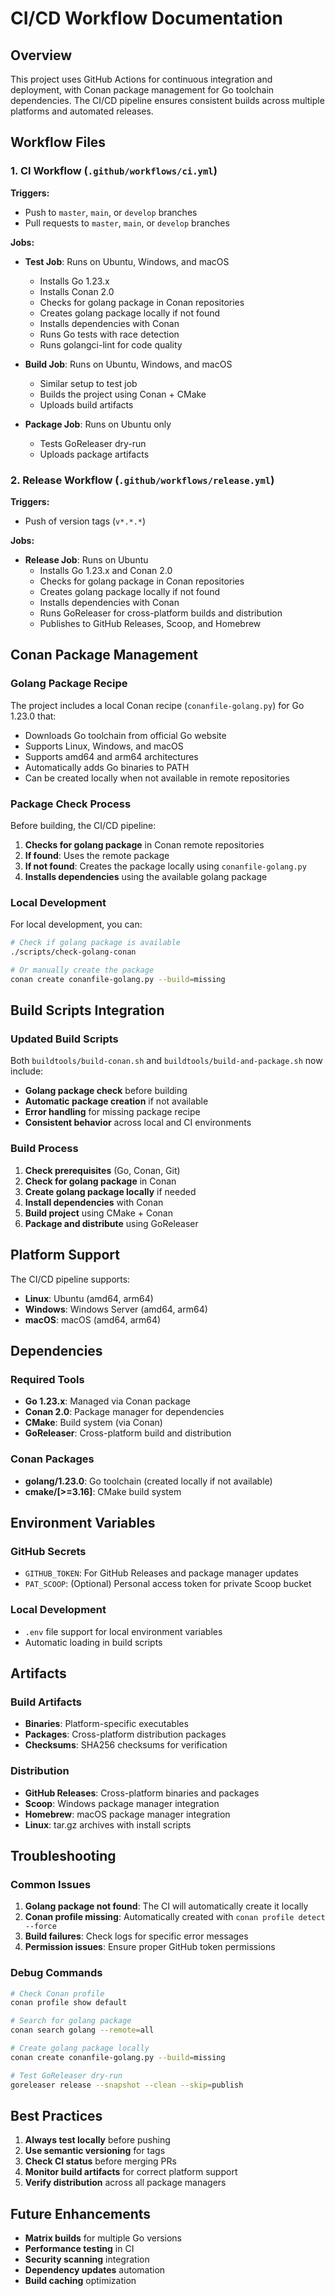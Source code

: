 # CI/CD Workflow Documentation

## Overview

This project uses GitHub Actions for continuous integration and deployment, with Conan package management for Go toolchain dependencies. The CI/CD pipeline ensures consistent builds across multiple platforms and automated releases.

## Workflow Files

### 1. CI Workflow (`.github/workflows/ci.yml`)

**Triggers:**
- Push to `master`, `main`, or `develop` branches
- Pull requests to `master`, `main`, or `develop` branches

**Jobs:**
- **Test Job**: Runs on Ubuntu, Windows, and macOS
  - Installs Go 1.23.x
  - Installs Conan 2.0
  - Checks for golang package in Conan repositories
  - Creates golang package locally if not found
  - Installs dependencies with Conan
  - Runs Go tests with race detection
  - Runs golangci-lint for code quality

- **Build Job**: Runs on Ubuntu, Windows, and macOS
  - Similar setup to test job
  - Builds the project using Conan + CMake
  - Uploads build artifacts

- **Package Job**: Runs on Ubuntu only
  - Tests GoReleaser dry-run
  - Uploads package artifacts

### 2. Release Workflow (`.github/workflows/release.yml`)

**Triggers:**
- Push of version tags (`v*.*.*`)

**Jobs:**
- **Release Job**: Runs on Ubuntu
  - Installs Go 1.23.x and Conan 2.0
  - Checks for golang package in Conan repositories
  - Creates golang package locally if not found
  - Installs dependencies with Conan
  - Runs GoReleaser for cross-platform builds and distribution
  - Publishes to GitHub Releases, Scoop, and Homebrew

## Conan Package Management

### Golang Package Recipe

The project includes a local Conan recipe (`conanfile-golang.py`) for Go 1.23.0 that:

- Downloads Go toolchain from official Go website
- Supports Linux, Windows, and macOS
- Supports amd64 and arm64 architectures
- Automatically adds Go binaries to PATH
- Can be created locally when not available in remote repositories

### Package Check Process

Before building, the CI/CD pipeline:

1. **Checks for golang package** in Conan remote repositories
2. **If found**: Uses the remote package
3. **If not found**: Creates the package locally using `conanfile-golang.py`
4. **Installs dependencies** using the available golang package

### Local Development

For local development, you can:

```bash
# Check if golang package is available
./scripts/check-golang-conan

# Or manually create the package
conan create conanfile-golang.py --build=missing
```

## Build Scripts Integration

### Updated Build Scripts

Both `buildtools/build-conan.sh` and `buildtools/build-and-package.sh` now include:

- **Golang package check** before building
- **Automatic package creation** if not available
- **Error handling** for missing package recipe
- **Consistent behavior** across local and CI environments

### Build Process

1. **Check prerequisites** (Go, Conan, Git)
2. **Check for golang package** in Conan
3. **Create golang package locally** if needed
4. **Install dependencies** with Conan
5. **Build project** using CMake + Conan
6. **Package and distribute** using GoReleaser

## Platform Support

The CI/CD pipeline supports:

- **Linux**: Ubuntu (amd64, arm64)
- **Windows**: Windows Server (amd64, arm64)
- **macOS**: macOS (amd64, arm64)

## Dependencies

### Required Tools

- **Go 1.23.x**: Managed via Conan package
- **Conan 2.0**: Package manager for dependencies
- **CMake**: Build system (via Conan)
- **GoReleaser**: Cross-platform build and distribution

### Conan Packages

- **golang/1.23.0**: Go toolchain (created locally if not available)
- **cmake/[>=3.16]**: CMake build system

## Environment Variables

### GitHub Secrets

- `GITHUB_TOKEN`: For GitHub Releases and package manager updates
- `PAT_SCOOP`: (Optional) Personal access token for private Scoop bucket

### Local Development

- `.env` file support for local environment variables
- Automatic loading in build scripts

## Artifacts

### Build Artifacts

- **Binaries**: Platform-specific executables
- **Packages**: Cross-platform distribution packages
- **Checksums**: SHA256 checksums for verification

### Distribution

- **GitHub Releases**: Cross-platform binaries and packages
- **Scoop**: Windows package manager integration
- **Homebrew**: macOS package manager integration
- **Linux**: tar.gz archives with install scripts

## Troubleshooting

### Common Issues

1. **Golang package not found**: The CI will automatically create it locally
2. **Conan profile missing**: Automatically created with `conan profile detect --force`
3. **Build failures**: Check logs for specific error messages
4. **Permission issues**: Ensure proper GitHub token permissions

### Debug Commands

```bash
# Check Conan profile
conan profile show default

# Search for golang package
conan search golang --remote=all

# Create golang package locally
conan create conanfile-golang.py --build=missing

# Test GoReleaser dry-run
goreleaser release --snapshot --clean --skip=publish
```

## Best Practices

1. **Always test locally** before pushing
2. **Use semantic versioning** for tags
3. **Check CI status** before merging PRs
4. **Monitor build artifacts** for correct platform support
5. **Verify distribution** across all package managers

## Future Enhancements

- **Matrix builds** for multiple Go versions
- **Performance testing** in CI
- **Security scanning** integration
- **Dependency updates** automation
- **Build caching** optimization